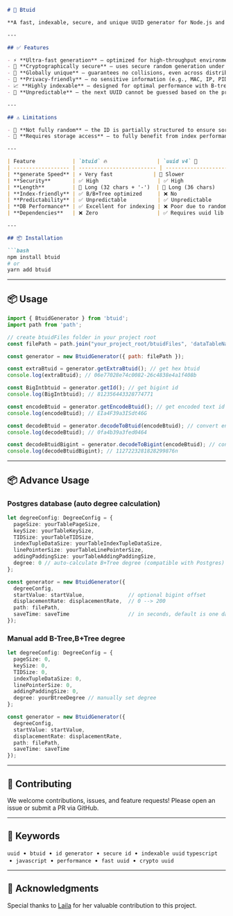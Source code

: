 
````markdown
# 🔐 Btuid

**A fast, indexable, secure, and unique UUID generator for Node.js and modern JavaScript environments.**

---

## ✅ Features

- ⚡️ **Ultra-fast generation** — optimized for high-throughput environments.
- 🔐 **Cryptographically secure** — uses secure random generation under the hood.
- 🧬 **Globally unique** — guarantees no collisions, even across distributed systems.
- 🧼 **Privacy-friendly** — no sensitive information (e.g., MAC, IP, PID) is encoded.
- 📈 **Highly indexable** — designed for optimal performance with B-tree and B+tree indexes.
- 🎯 **Unpredictable** — the next UUID cannot be guessed based on the previous one.

---

## ⚠️ Limitations

- 🎲 **Not fully random** — the ID is partially structured to ensure sortability and indexability.
- 💾 **Requires storage access** — to fully benefit from index performance Requires storage access.

---

| Feature            | `btuid` 🔥                | `uuid v4` 🎲              | `nanoid` ✨            |
| ------------------ | ------------------------- | ------------------------- | ---------------------- |
| **generate Speed** | ⚡️ Very fast             | 🐢 Slower                 | ⚡️ Fast               |
| **Security**       | ✅ High                   | ✅ High                   | ✅ High                |
| **Length**         | 🔴 Long (32 chars + '-')  | 🔴 Long (36 chars)        | 🟡 Medium (~21 chars) |
| **Index-friendly** | ✅ B/B+Tree optimized     | ❌ No                     | ❌ No                  |
| **Predictability** | ✅ Unpredictable          | ✅ Unpredictable          | ✅ Unpredictable       |
| **DB Performance** | ✅ Excellent for indexing | ❌ Poor due to randomness | ❌ Poor for indexing   |
| **Dependencies**   | ❌ Zero                   | ✅ Requires uuid lib      | ✅ Requires nanoid lib |

---

## 📦 Installation

```bash
npm install btuid
# or
yarn add btuid
````

---

## 📦 Usage

```js
import { BtuidGenerator } from 'btuid';
import path from 'path';

// create btuidFiles folder in your project root
const filePath = path.join("your_project_root/btuidFiles", 'dataTableName.json');

const generator = new BtuidGenerator({ path: filePath });

const extraBtuid = generator.getExtraBtuid(); // get hex btuid
console.log(extraBtuid); // 06e77028e74c0082-26c4838e4a1f408b

const BigIntbtuid = generator.getId(); // get bigint id
console.log(BigIntbtuid); // 812356443328774771

const encodeBtuid = generator.getEncodeBtuid(); // get encoded text id
console.log(encodeBtuid); // EIa4F39a3ISdt46G

const decodeBtuid = generator.decodeToBtuid(encodeBtuid); // convert encoded btuid text to hex
console.log(decodeBtuid); // 0fa4b39a3fed0464

const decodeBtuidBigint = generator.decodeToBigint(encodeBtuid); // convert encoded btuid text to bigint
console.log(decodeBtuidBigint); // 1127223281828299876n
```

---

## 📦 Advance Usage

### Postgres database (auto degree calculation)

```ts
let degreeConfig: DegreeConfig = {
  pageSize: yourTablePageSize,
  keySize: yourTableKeySize,
  TIDSize: yourTableTIDSize,
  indexTupleDataSize: yourTableIndexTupleDataSize,
  linePointerSize: yourTableLinePointerSize,
  addingPaddingSize: yourTableAddingPaddingSize,
  degree: 0 // auto-calculate B+Tree degree (compatible with Postgres)
};

const generator = new BtuidGenerator({
  degreeConfig,
  startValue: startValue,              // optional bigint offset
  displacementRate: displacementRate,  // 0 --> 200
  path: filePath,
  saveTime: saveTime                   // in seconds, default is one day
});
```

### Manual add B-Tree,B+Tree degree

```ts
let degreeConfig: DegreeConfig = {
  pageSize: 0,
  keySize: 0,
  TIDSize: 0,
  indexTupleDataSize: 0,
  linePointerSize: 0,
  addingPaddingSize: 0,
  degree: yourBtreeDegree // manually set degree
};

const generator = new BtuidGenerator({
  degreeConfig,
  startValue: startValue,
  displacementRate: displacementRate,
  path: filePath,
  saveTime: saveTime
});
```

---

## 🤝 Contributing

We welcome contributions, issues, and feature requests!
Please open an issue or submit a PR via GitHub.

---

## 🔖 Keywords

`uuid`  •  `btuid`  •  `id generator`  •  `secure id`  •  `indexable uuid`
`typescript`  •  `javascript`  •  `performance`  •  `fast uuid`  •  `crypto uuid`

---

## 🙏 Acknowledgments

Special thanks to [Laila](https://github.com/laila0010) for her valuable contribution to this project.

